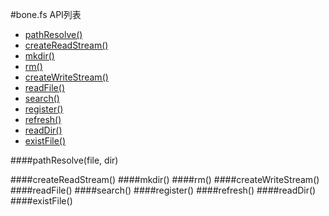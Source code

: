 #bone.fs API列表

+ [pathResolve()](#pathresolve)
+ [createReadStream()](#createreadstream)
+ [mkdir()](#mkdir)
+ [rm()](#rm)
+ [createWriteStream()](#createwritestream)
+ [readFile()](#readfile)
+ [search()](#search)
+ [register()](#register)
+ [refresh()](#refresh)
+ [readDir()](#readdir)
+ [existFile()](#existfile)

####pathResolve(file, dir)

####createReadStream()
####mkdir()
####rm()
####createWriteStream()
####readFile()
####search()
####register()
####refresh()
####readDir()
####existFile()